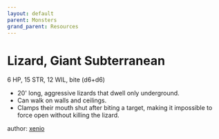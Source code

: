 ```yaml
---
layout: default
parent: Monsters
grand_parent: Resources
---
```

# Lizard, Giant Subterranean
6 HP, 15 STR, 12 WIL, bite (d6+d6)
- 20' long, aggressive lizards that dwell only underground.
- Can walk on walls and ceilings.
- Clamps their mouth shut after biting a target, making it impossible to force open without killing the lizard.

author: [xenio](https://xenioinabottle.blogspot.com)
